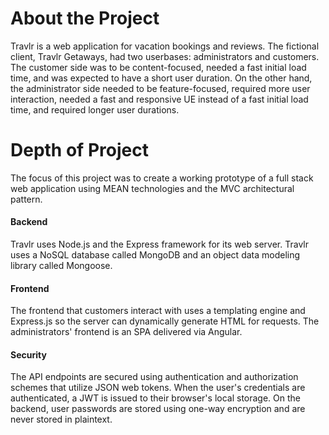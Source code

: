 # About the Project

Travlr is a web application for vacation bookings and reviews. The fictional client, Travlr Getaways, had two userbases: administrators and customers. The customer side was to be content-focused, needed a fast initial load time, and was expected to have a short user duration. On the other hand, the administrator side needed to be feature-focused, required more user interaction, needed a fast and responsive UE instead of a fast initial load time, and required longer user durations.

# Depth of Project

The focus of this project was to create a working prototype of a full stack web application using MEAN technologies and the MVC architectural pattern. 

#### Backend
Travlr uses Node.js and the Express framework for its web server. Travlr uses a NoSQL database called MongoDB and an object data modeling library called Mongoose.

#### Frontend
The frontend that customers interact with uses a templating engine and Express.js so the server can dynamically generate HTML for requests. The administrators' frontend is an SPA delivered via Angular.

#### Security
The API endpoints are secured using authentication and authorization schemes that utilize JSON web tokens. When the user's credentials are authenticated, a JWT is issued to their browser's local storage. On the backend, user passwords are stored using one-way encryption and are never stored in plaintext.